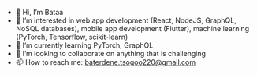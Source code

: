 - 👋 Hi, I’m Bataa
- 👀 I’m interested in web app development (React, NodeJS, GraphQL, NoSQL databases), mobile app development (Flutter), machine learning (PyTorch, Tensorflow, scikit-learn)   
- 🌱 I’m currently learning PyTorch, GraphQL
- 💞️ I’m looking to collaborate on anything that is challenging
- 📫 How to reach me: baterdene.tsogoo220@gmail.com 

<!---
batrdn/batrdn is a ✨ special ✨ repository because its `README.md` (this file) appears on your GitHub profile.
You can click the Preview link to take a look at your changes.
--->
